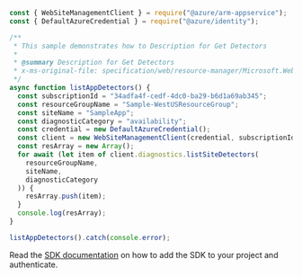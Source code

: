 ```javascript
const { WebSiteManagementClient } = require("@azure/arm-appservice");
const { DefaultAzureCredential } = require("@azure/identity");

/**
 * This sample demonstrates how to Description for Get Detectors
 *
 * @summary Description for Get Detectors
 * x-ms-original-file: specification/web/resource-manager/Microsoft.Web/stable/2021-03-01/examples/Diagnostics_ListSiteDetectors.json
 */
async function listAppDetectors() {
  const subscriptionId = "34adfa4f-cedf-4dc0-ba29-b6d1a69ab345";
  const resourceGroupName = "Sample-WestUSResourceGroup";
  const siteName = "SampleApp";
  const diagnosticCategory = "availability";
  const credential = new DefaultAzureCredential();
  const client = new WebSiteManagementClient(credential, subscriptionId);
  const resArray = new Array();
  for await (let item of client.diagnostics.listSiteDetectors(
    resourceGroupName,
    siteName,
    diagnosticCategory
  )) {
    resArray.push(item);
  }
  console.log(resArray);
}

listAppDetectors().catch(console.error);
```

Read the [SDK documentation](https://github.com/Azure/azure-sdk-for-js/blob/%40azure%2Farm-appservice_12.0.0/sdk/appservice/arm-appservice/README.md) on how to add the SDK to your project and authenticate.
